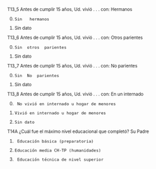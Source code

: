 <font size="1">

T13_5  Antes  de  cumplir  15  años,  Ud.  vivió    .  .  .      con:    Hermanos

0.     Sin   hermanos
99.   Sin  dato

T13_6  Antes  de  cumplir  15  años,  Ud.  vivió  .  .  .      con:    Otros  parientes

0.     Sin  otros  parientes
99.   Sin  dato

T13_7  Antes  de  cumplir  15  años,  Ud.  vivió    .  .  .    con:    No  parientes

0.     Sin  No  parientes
99.   Sin  dato

T13_8  Antes  de  cumplir  15  años,  Ud.  vivió    .  .  .    con:    En  un  internado

0.      No vivió en internado u hogar de menores
1.     Vivió en internado u hogar de menores
9.     Sin dato

T14A ¿Cuál fue el máximo nivel educacional que completó?   Su Padre

1.      Educación básica (preparatoria)
2.     Educación media CH-TP (humanidades)
3.      Educación técnica de nivel superior

</font>
